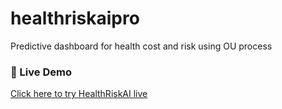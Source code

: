 # healthriskaipro
Predictive dashboard for health cost and risk using OU process
### 🔗 Live Demo

[Click here to try HealthRiskAI live](https://healthriskaipro-azyamw52ga3gkjuzhv3nmt.streamlit.app/)
